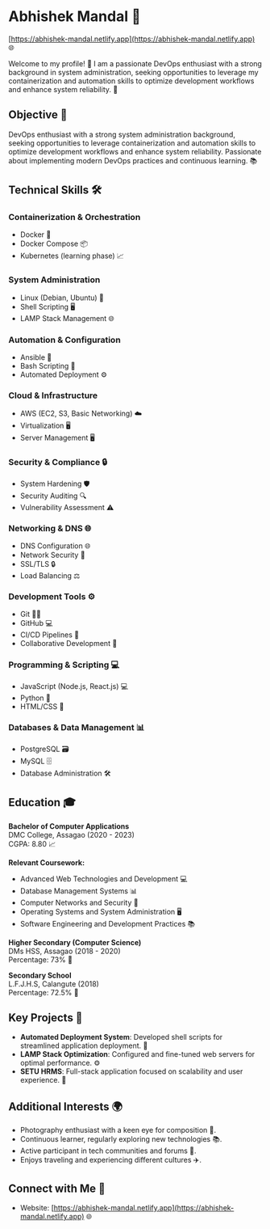 # Abhishek Mandal 🌟

[https://abhishek-mandal.netlify.app](https://abhishek-mandal.netlify.app) 🌐

Welcome to my profile! 🎉 I am a passionate DevOps enthusiast with a strong background in system administration, seeking opportunities to leverage my containerization and automation skills to optimize development workflows and enhance system reliability. 🚀

## Objective 🎯

DevOps enthusiast with a strong system administration background, seeking opportunities to leverage containerization and automation skills to optimize development workflows and enhance system reliability. Passionate about implementing modern DevOps practices and continuous learning. 📚

## Technical Skills 🛠️

### Containerization & Orchestration
- Docker 🐳
- Docker Compose 📦
- Kubernetes (learning phase) 📈

### System Administration
- Linux (Debian, Ubuntu) 🐧
- Shell Scripting 🖥️
- LAMP Stack Management 🌐

### Automation & Configuration
- Ansible 🤖
- Bash Scripting 📜
- Automated Deployment ⚙️

### Cloud & Infrastructure
- AWS (EC2, S3, Basic Networking) ☁️
- Virtualization 🖥️
- Server Management 🖥️

### Security & Compliance 🔒
- System Hardening 🛡️
- Security Auditing 🔍
- Vulnerability Assessment ⚠️

### Networking & DNS 🌐
- DNS Configuration 🌐
- Network Security 🔐
- SSL/TLS 🔒
- Load Balancing ⚖️

### Development Tools ⚙️
- Git 🧑‍💻
- GitHub 💻
- CI/CD Pipelines 🚀
- Collaborative Development 🤝

### Programming & Scripting 💻
- JavaScript (Node.js, React.js) 💻
- Python 🐍
- HTML/CSS 🎨

### Databases & Data Management 📊
- PostgreSQL 🗃️
- MySQL 🗄️
- Database Administration 🛠️

## Education 🎓

**Bachelor of Computer Applications**  
DMC College, Assagao (2020 - 2023)  
CGPA: 8.80 📈

**Relevant Coursework:**
- Advanced Web Technologies and Development 💻
- Database Management Systems 📊
- Computer Networks and Security 🔐
- Operating Systems and System Administration 🖥️
- Software Engineering and Development Practices 📚

**Higher Secondary (Computer Science)**  
DMs HSS, Assagao (2018 - 2020)  
Percentage: 73% 📄

**Secondary School**  
L.F.J.H.S, Calangute (2018)  
Percentage: 72.5% 📄

## Key Projects 💼
- **Automated Deployment System**: Developed shell scripts for streamlined application deployment. 📜
- **LAMP Stack Optimization**: Configured and fine-tuned web servers for optimal performance. ⚙️
- **SETU HRMS**: Full-stack application focused on scalability and user experience. 🌟

## Additional Interests 🌍
- Photography enthusiast with a keen eye for composition 📸.
- Continuous learner, regularly exploring new technologies 📚.
- Active participant in tech communities and forums 🤝.
- Enjoys traveling and experiencing different cultures ✈️.

## Connect with Me 🤙
- Website: [https://abhishek-mandal.netlify.app](https://abhishek-mandal.netlify.app) 🌐
